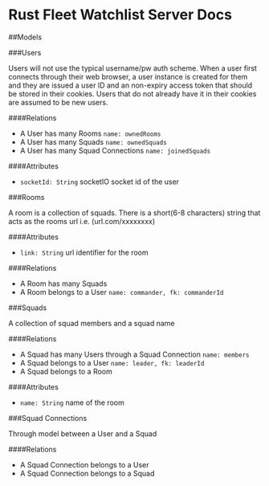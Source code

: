 # Rust Fleet Watchlist Server Docs

##Models

###Users

Users will not use the typical username/pw auth scheme. When a user first connects through their web browser, a user instance is created for them and they are issued a user ID and an non-expiry access token that should be stored in their cookies. Users that do not already have it in their cookies are assumed to be new users.

####Relations

* A User has many Rooms `name: ownedRooms`
* A User has many Squads `name: ownedSquads`
* A User has many Squad Connections `name: joinedSquads`

####Attributes

* `socketId: String` socketIO socket id of the user

###Rooms

A room is a collection of squads. There is a short(6-8 characters) string that acts as the rooms url i.e. (url.com/xxxxxxxx)

####Attributes

* `link: String` url identifier for the room

####Relations
* A Room has many Squads
* A Room belongs to a User `name: commander, fk: commanderId`

###Squads

A collection of squad members and a squad name

####Relations

* A Squad has many Users through a Squad Connection `name: members`
* A Squad belongs to a User `name: leader, fk: leaderId`
* A Squad belongs to a Room

####Attributes

* `name: String` name of the room

###Squad Connections

Through model between a User and a Squad

####Relations
* A Squad Connection belongs to a User
* A Squad Connection belongs to a Squad
